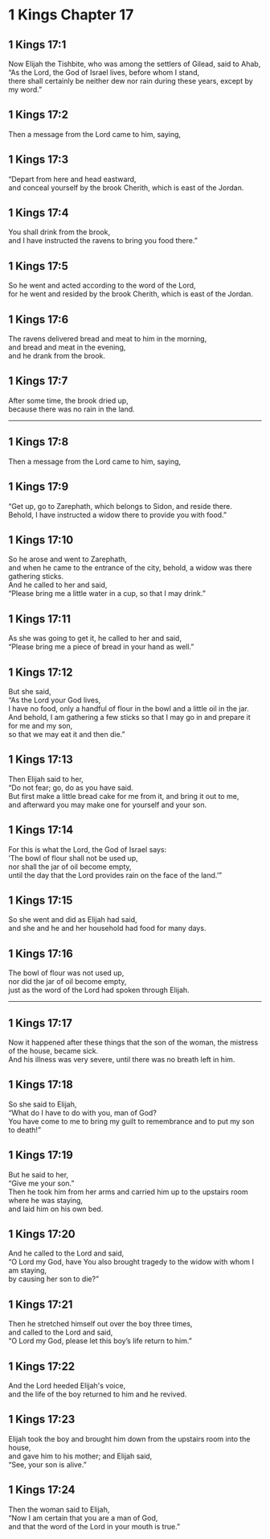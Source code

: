 # 1 Kings Chapter 17

## 1 Kings 17:1

Now Elijah the Tishbite, who was among the settlers of Gilead, said to Ahab,  
“As the Lord, the God of Israel lives, before whom I stand,  
there shall certainly be neither dew nor rain during these years, except by my word.”

## 1 Kings 17:2

Then a message from the Lord came to him, saying,

## 1 Kings 17:3

“Depart from here and head eastward,  
and conceal yourself by the brook Cherith, which is east of the Jordan.

## 1 Kings 17:4

You shall drink from the brook,  
and I have instructed the ravens to bring you food there.”

## 1 Kings 17:5

So he went and acted according to the word of the Lord,  
for he went and resided by the brook Cherith, which is east of the Jordan.

## 1 Kings 17:6

The ravens delivered bread and meat to him in the morning,  
and bread and meat in the evening,  
and he drank from the brook.

## 1 Kings 17:7

After some time, the brook dried up,  
because there was no rain in the land.

---

## 1 Kings 17:8

Then a message from the Lord came to him, saying,

## 1 Kings 17:9

“Get up, go to Zarephath, which belongs to Sidon, and reside there.  
Behold, I have instructed a widow there to provide you with food.”

## 1 Kings 17:10

So he arose and went to Zarephath,  
and when he came to the entrance of the city, behold, a widow was there gathering sticks.  
And he called to her and said,  
“Please bring me a little water in a cup, so that I may drink.”

## 1 Kings 17:11

As she was going to get it, he called to her and said,  
“Please bring me a piece of bread in your hand as well.”

## 1 Kings 17:12

But she said,  
“As the Lord your God lives,  
I have no food, only a handful of flour in the bowl and a little oil in the jar.  
And behold, I am gathering a few sticks so that I may go in and prepare it for me and my son,  
so that we may eat it and then die.”

## 1 Kings 17:13

Then Elijah said to her,  
“Do not fear; go, do as you have said.  
But first make a little bread cake for me from it, and bring it out to me,  
and afterward you may make one for yourself and your son.

## 1 Kings 17:14

For this is what the Lord, the God of Israel says:  
‘The bowl of flour shall not be used up,  
nor shall the jar of oil become empty,  
until the day that the Lord provides rain on the face of the land.’”

## 1 Kings 17:15

So she went and did as Elijah had said,  
and she and he and her household had food for many days.

## 1 Kings 17:16

The bowl of flour was not used up,  
nor did the jar of oil become empty,  
just as the word of the Lord had spoken through Elijah.

---

## 1 Kings 17:17

Now it happened after these things that the son of the woman, the mistress of the house, became sick.  
And his illness was very severe, until there was no breath left in him.

## 1 Kings 17:18

So she said to Elijah,  
“What do I have to do with you, man of God?  
You have come to me to bring my guilt to remembrance and to put my son to death!”

## 1 Kings 17:19

But he said to her,  
“Give me your son.”  
Then he took him from her arms and carried him up to the upstairs room where he was staying,  
and laid him on his own bed.

## 1 Kings 17:20

And he called to the Lord and said,  
“O Lord my God, have You also brought tragedy to the widow with whom I am staying,  
by causing her son to die?”

## 1 Kings 17:21

Then he stretched himself out over the boy three times,  
and called to the Lord and said,  
“O Lord my God, please let this boy’s life return to him.”

## 1 Kings 17:22

And the Lord heeded Elijah's voice,  
and the life of the boy returned to him and he revived.

## 1 Kings 17:23

Elijah took the boy and brought him down from the upstairs room into the house,  
and gave him to his mother; and Elijah said,  
“See, your son is alive.”

## 1 Kings 17:24

Then the woman said to Elijah,  
“Now I am certain that you are a man of God,  
and that the word of the Lord in your mouth is true.”
